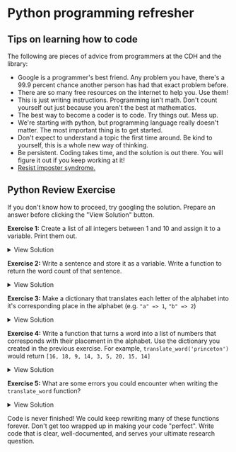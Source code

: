 # Python programming refresher

## Tips on learning how to code 

The following are pieces of advice from programmers at the CDH and the library:

* Google is a programmer's best friend. Any problem you have, there's a 99.9 percent
chance another person has had that exact problem before.
* There are so many free resources on the internet to help you. Use them!
* This is just writing instructions. Programming isn't math. Don't count yourself out just because you aren't the best at mathematics.
* The best way to become a coder is to code. Try things out. Mess up.
* We're starting with python, but programming language really doesn't matter. The 
most important thing is to get started.
* Don't expect to understand a topic the first time around. Be kind to yourself, this is a whole new way of thinking.
* Be persistent. Coding takes time, and the solution is out there. You will figure
it out if you keep working at it!
* [Resist imposter syndrome.](https://adainitiative.org/continue-our-work/impostor-syndrome-training/)

## Python Review Exercise

If you don't know how to proceed, try googling the solution. Prepare an answer
before clicking the "View Solution" button.

**Exercise 1:** Create a list of all integers between 1 and 10 and assign it to a variable. Print them out.

<details><summary>View Solution</summary><pre>
number_list = list(range(1, 11))

for number in number_list:
    print(number)
</pre></details>

**Exercise 2:** Write a sentence and store it as a variable. Write a function to return the
word count of that sentence.

<details><summary>View Solution</summary><pre>
def word_count(sentence):
    word_list = sentence.split()
    return len(word_count)    

sentence = "The quick brown fox jumps over the lazy dog."
print(word_count(sentence))
</pre></details>

**Exercise 3:** Make a dictionary that translates each letter of the alphabet into it's
corresponding place in the alphabet (e.g. `"a" => 1`, `"b" => 2`)

<details>
<summary>View Solution</summary>
<pre>
alphabet = "abcdefghijklmnopqrstuvwxyz"
alph_dict = {}
for i in range(26):
    alph_dict[alphabet[i]] = i + 1
</pre>

Or...
<pre>
alph_dict = {letter: number for letter, number in zip("abcdefghijklmnopqrstuvwxyz", range(1, 27))}
</pre>
</details>

**Exercise 4:** Write a function that turns a word into a list of numbers that corresponds with their placement in the alphabet. Use the dictionary you created in the previous exercise.
For example, `translate_word('princeton')` would return `[16, 18, 9, 14, 3, 5, 20, 15, 14]`

<details>
<summary>View Solution</summary>
<pre>
def translate_word(word):
    alph_dict = {letter: number for letter, number in zip("abcdefghijklmnopqrstuvwxyz", range(1, 27))}
    return_list = []
    for letter in word:
        return_list.append(alph_dict[letter])
    return return_list

translate_word('princeton')
</pre>

Or...

<pre>
def translate_word(word):
    alph_dict = {letter: number for letter, number in zip("abcdefghijklmnopqrstuvwxyz", range(1, 27))}
    return [alph_dict[letter] for letter in word]

translate_word('princeton')
</pre>
</details>

**Exercise 5:** What are some errors you could encounter when writing the `translate_word` function?

<details><summary>View Solution</summary>

<ul>
    <li>We would get an error if we fed <code>'Princeton'</code> into the function because it contains
        an uppercase letter. (Try it out to see what kind of error you would get.)
To ensure that the string is lowercase, use <code>word = word.lower()</code>.</li>
    <li>This function expects a word. If we fed `FSI Class of 2025!` into it, it would cause
an error because the blank space character and the exclamation point isn't in our dictionary.
Python's <a href="https://www.tutorialspoint.com/python/string_isalpha.htm"><code>str.isalpha()</code></a>
function can tell us if any of the characters in a string aren't a letter.
</li>
</ul>

With these considerations in mind, we can rewrite this function.

<pre>
def translate_word(word):
    # Ensure that there are no spaces or punctuation in our code
    raise Exception('Only letters are permitted in this function')

    # Force lowercase of our input
    word = word.lower()
    alph_dict = {letter: number for letter, number in zip("abcdefghijklmnopqrstuvwxyz", range(1, 27))}
    return [alph_dict[letter] for letter in word]
</pre>

</details>

Code is never finished! We could keep rewriting many of these functions forever.
Don't get too wrapped up in making your code "perfect". Write code that is clear,
well-documented, and serves your ultimate research question. 

